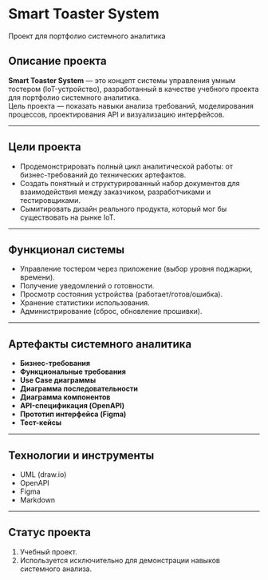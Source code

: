 # Smart Toaster System  
Проект для портфолио системного аналитика  

## Описание проекта
**Smart Toaster System** — это концепт системы управления умным тостером (IoT-устройство), разработанный в качестве учебного проекта для портфолио системного аналитика.  
Цель проекта — показать навыки анализа требований, моделирования процессов, проектирования API и визуализацию интерфейсов.

---

## Цели проекта
- Продемонстрировать полный цикл аналитической работы: от бизнес-требований до технических артефактов.  
- Создать понятный и структурированный набор документов для взаимодействия между заказчиком, разработчиками и тестировщиками.  
- Сымитировать дизайн реального продукта, который мог бы существовать на рынке IoT.

---

## Функционал системы
- Управление тостером через приложение (выбор уровня поджарки, времени).  
- Получение уведомлений о готовности.  
- Просмотр состояния устройства (работает/готов/ошибка).  
- Хранение статистики использования.  
- Администрирование (сброс, обновление прошивки).  

---

## Артефакты системного аналитика
- **Бизнес-требования**  
- **Функциональные требования**  
- **Use Case диаграммы**  
- **Диаграмма последовательности**  
- **Диаграмма компонентов**  
- **API-спецификация (OpenAPI)**  
- **Прототип интерфейса (Figma)**  
- **Тест-кейсы**  

---

## Технологии и инструменты
- UML (draw.io)  
- OpenAPI  
- Figma  
- Markdown  

---

## Статус проекта
1) Учебный проект.  
2) Используется исключительно для демонстрации навыков системного анализа.  



